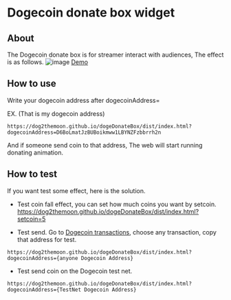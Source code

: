 # Dogecoin donate box widget
## About
The Dogecoin donate box is for streamer interact with audiences, The effect is as follows.
![image](./doc/img/doge_donate_box.gif)
[Demo](https://dog2themoon.github.io/dogeDonateBox/dist/index.html?setcoin=5)
## How to use

Write your dogecoin address after dogecoinAddress=  

EX. (That is my dogecoin address)

```
https://dog2themoon.github.io/dogeDonateBox/dist/index.html?dogecoinAddress=D6BoLmatJzBUBoikmww1LBYNZFzbbrrh2n
```

And if someone send coin to that address, The web will start running donating animation.

## How to test
If you want test some effect, here is the solution. 

* Test coin fall effect, you can set how much coins you want by setcoin.
https://dog2themoon.github.io/dogeDonateBox/dist/index.html?setcoin=5


* Test send.
Go to  [Dogecoin transactions](https://blockchair.com/dogecoin/transactions), choose any transaction, copy that address for test.
```
https://dog2themoon.github.io/dogeDonateBox/dist/index.html?
dogecoinAddress={anyone Dogecoin Address}
```


* Test send coin on the Dogecoin test net. 
```
https://dog2themoon.github.io/dogeDonateBox/dist/index.html?
dogecoinAddress={TestNet Dogecoin Address}
```






